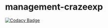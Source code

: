 # management-crazeexp
[![Codacy Badge](https://api.codacy.com/project/badge/Grade/1f6e11ccc3e5497aa8d6e632ed7d95e7)](https://app.codacy.com/gh/crazeexp/management-crazeexp?utm_source=github.com&utm_medium=referral&utm_content=crazeexp/management-crazeexp&utm_campaign=Badge_Grade)